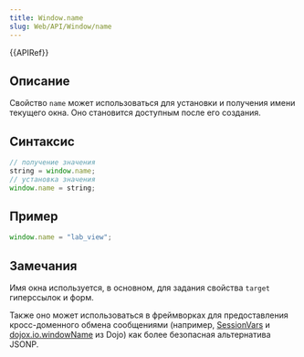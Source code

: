 ```yaml
---
title: Window.name
slug: Web/API/Window/name
---
```


{{APIRef}}

## Описание

Свойство `name` может использоваться для установки и получения имени текущего окна. Оно становится доступным после его создания.

## Синтаксис

```js
// получение значения
string = window.name;
// установка значения
window.name = string;
```

## Пример

```js
window.name = "lab_view";
```

## Замечания

Имя окна используется, в основном, для задания свойства `target` гиперссылок и форм.

Также оно может использоваться в фреймворках для предоставления кросс-доменного обмена сообщениями (например, [SessionVars](http://www.thomasfrank.se/sessionvars.html) и [dojox.io.windowName](http://www.sitepen.com/blog/2008/07/22/windowname-transport/) из Dojo) как более безопасная альтернатива JSONP.
